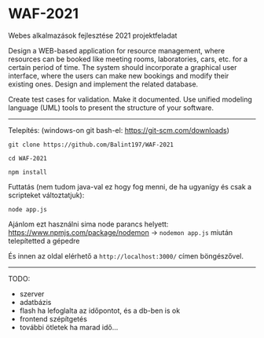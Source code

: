 # WAF-2021
Webes alkalmazások fejlesztése 2021 projektfeladat

Design a WEB-based application for resource management, where resources can be booked like meeting rooms, laboratories, cars, etc. for a certain period of time. The system should incorporate a graphical user interface, where the users can make new bookings and modify their existing ones. Design and implement the related database. 

Create test cases for validation. Make it documented. Use unified modeling language (UML) tools to present the structure of your software.

____________________________________________________

Telepítés: (windows-on git bash-el: https://git-scm.com/downloads)

`git clone https://github.com/Balint197/WAF-2021`

`cd WAF-2021`

`npm install` 

Futtatás (nem tudom java-val ez hogy fog menni, de ha ugyanígy és csak a scripteket változtatjuk):

`node app.js`

Ajánlom ezt használni sima node parancs helyett: https://www.npmjs.com/package/nodemon -> `nodemon app.js` miután telepítetted a gépedre

És innen az oldal elérhető a `http://localhost:3000/` címen böngészővel.
____________________________________________________

TODO:

* szerver
* adatbázis
* flash ha lefoglalta az időpontot, és a db-ben is ok
* frontend szépítgetés
* további ötletek ha marad idő...
